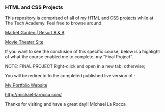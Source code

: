 ### HTML and CSS Projects


This repository is comprised of all of my HTML and CSS projects while at The Tech Academy.
Feel free to browse around.


[Market Garden | Resort B & B](https://github.com/Michael1388/HTML_CSS_projects/blob/main/COURSEWORK/BOOTSTRAP/Basic_HTML_Website/PROJECT/index.html)

[Movie Theater Site](https://github.com/Michael1388/HTML_CSS_projects/blob/main/COURSEWORK/BOOTSTRAP/Bootstrap4_project/academy_cinemas.html)

If you want to see the conclusion of this specific course,
below is a highlight of what the course enabled me to complete, my "Final Project".

NOTE: 
FINAL PROJECT
Right-click and open in a new tab, otherwise;

You will be redirectd to the completed published live version of :

[My Portfolio Website](http://michael-larocca.com/)

 http://michael-larocca.com/ 

Thanks for visiting and have a great day!!
Michael La Rocca
